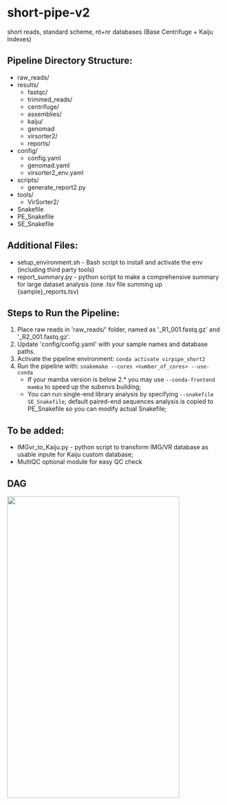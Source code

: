 # short-pipe-v2
short reads, standard scheme, nt+nr databases (Base Centrifuge + Kaiju Indexes)

Pipeline Directory Structure:
-----------------------------
- raw_reads/            
- results/              
  - fastqc/             
  - trimmed_reads/      
  - centrifuge/                    
  - assemblies/                  
  - kaiju/
  - genomad     
  - virsorter2/         
  - reports/            
- config/
  - config.yaml
  - genomad.yaml
  - virsorter2_env.yaml               
- scripts/
  - generate_report2.py              
- tools/
  - VirSorter2/                   
- Snakefile
- PE_Snakefile
- SE_Snakefile

Additional Files:
--------------------------
- setup_environment.sh - Bash script to install and activate the env (including third party tools)
- report_summary.py - python script to make a comprehensive summary for large dataset analysis (one .tsv file summing up {sample}_reports.tsv)

Steps to Run the Pipeline:
--------------------------
1. Place raw reads in 'raw_reads/' folder, named as '<sample>_R1_001.fastq.gz' and '<sample>_R2_001.fastq.gz'.
2. Update 'config/config.yaml' with your sample names and database paths.
3. Activate the pipeline environment:
   `conda activate virpipe_short2`
4. Run the pipeline with:
   `snakemake --cores <number_of_cores> --use-conda`
   - If your mamba version is below 2.* you may use `--conda-frontend mamba` to speed up the subenvs building;
   - You can run single-end library analysis by specifying `--snakefile SE_Snakefile`; default paired-end sequences analysis is copied to PE_Snakefile so you can modify actual Snakefile; 

To be added:
--------------------------
- IMGvr_to_Kaiju.py - python script to transform IMG/VR database as usable inpute for Kaiju custom database;
- MultiQC optional module for easy QC check


## DAG
<img src="https://github.com/user-attachments/assets/434f5f39-8d63-4b37-83ba-a635c537d4b7" width="400" height="700" />
